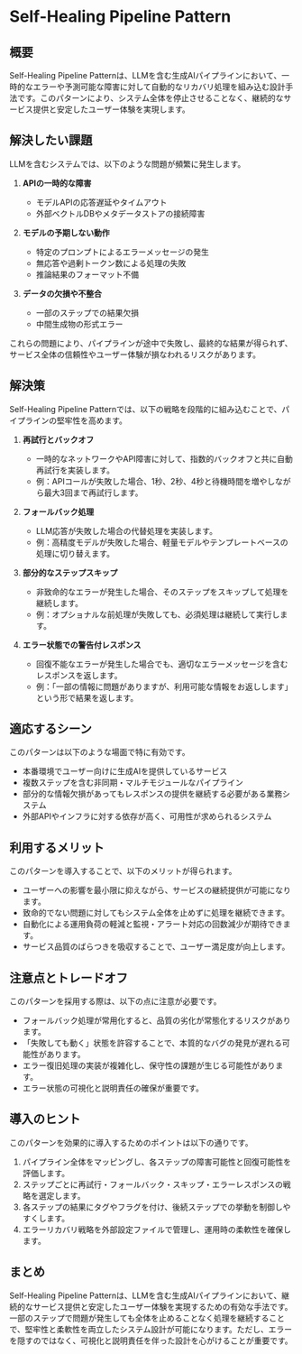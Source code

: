 # Self-Healing Pipeline Pattern

## 概要

Self-Healing Pipeline Patternは、LLMを含む生成AIパイプラインにおいて、一時的なエラーや予測可能な障害に対して自動的なリカバリ処理を組み込む設計手法です。このパターンにより、システム全体を停止させることなく、継続的なサービス提供と安定したユーザー体験を実現します。

## 解決したい課題

LLMを含むシステムでは、以下のような問題が頻繁に発生します。

1. **APIの一時的な障害**
   - モデルAPIの応答遅延やタイムアウト
   - 外部ベクトルDBやメタデータストアの接続障害

2. **モデルの予期しない動作**
   - 特定のプロンプトによるエラーメッセージの発生
   - 無応答や過剰トークン数による処理の失敗
   - 推論結果のフォーマット不備

3. **データの欠損や不整合**
   - 一部のステップでの結果欠損
   - 中間生成物の形式エラー

これらの問題により、パイプラインが途中で失敗し、最終的な結果が得られず、サービス全体の信頼性やユーザー体験が損なわれるリスクがあります。

## 解決策

Self-Healing Pipeline Patternでは、以下の戦略を段階的に組み込むことで、パイプラインの堅牢性を高めます。

1. **再試行とバックオフ**
   - 一時的なネットワークやAPI障害に対して、指数的バックオフと共に自動再試行を実装します。
   - 例：APIコールが失敗した場合、1秒、2秒、4秒と待機時間を増やしながら最大3回まで再試行します。

2. **フォールバック処理**
   - LLM応答が失敗した場合の代替処理を実装します。
   - 例：高精度モデルが失敗した場合、軽量モデルやテンプレートベースの処理に切り替えます。

3. **部分的なステップスキップ**
   - 非致命的なエラーが発生した場合、そのステップをスキップして処理を継続します。
   - 例：オプショナルな前処理が失敗しても、必須処理は継続して実行します。

4. **エラー状態での警告付レスポンス**
   - 回復不能なエラーが発生した場合でも、適切なエラーメッセージを含むレスポンスを返します。
   - 例：「一部の情報に問題がありますが、利用可能な情報をお返しします」という形で結果を返します。

## 適応するシーン

このパターンは以下のような場面で特に有効です。

- 本番環境でユーザー向けに生成AIを提供しているサービス
- 複数ステップを含む非同期・マルチモジュールなパイプライン
- 部分的な情報欠損があってもレスポンスの提供を継続する必要がある業務システム
- 外部APIやインフラに対する依存が高く、可用性が求められるシステム

## 利用するメリット

このパターンを導入することで、以下のメリットが得られます。

- ユーザーへの影響を最小限に抑えながら、サービスの継続提供が可能になります。
- 致命的でない問題に対してもシステム全体を止めずに処理を継続できます。
- 自動化による運用負荷の軽減と監視・アラート対応の回数減少が期待できます。
- サービス品質のばらつきを吸収することで、ユーザー満足度が向上します。

## 注意点とトレードオフ

このパターンを採用する際は、以下の点に注意が必要です。

- フォールバック処理が常用化すると、品質の劣化が常態化するリスクがあります。
- 「失敗しても動く」状態を許容することで、本質的なバグの発見が遅れる可能性があります。
- エラー復旧処理の実装が複雑化し、保守性の課題が生じる可能性があります。
- エラー状態の可視化と説明責任の確保が重要です。

## 導入のヒント

このパターンを効果的に導入するためのポイントは以下の通りです。

1. パイプライン全体をマッピングし、各ステップの障害可能性と回復可能性を評価します。
2. ステップごとに再試行・フォールバック・スキップ・エラーレスポンスの戦略を選定します。
3. 各ステップの結果にタグやフラグを付け、後続ステップでの挙動を制御しやすくします。
4. エラーリカバリ戦略を外部設定ファイルで管理し、運用時の柔軟性を確保します。

## まとめ

Self-Healing Pipeline Patternは、LLMを含む生成AIパイプラインにおいて、継続的なサービス提供と安定したユーザー体験を実現するための有効な手法です。一部のステップで問題が発生しても全体を止めることなく処理を継続することで、堅牢性と柔軟性を両立したシステム設計が可能になります。ただし、エラーを隠すのではなく、可視化と説明責任を伴った設計を心がけることが重要です。
